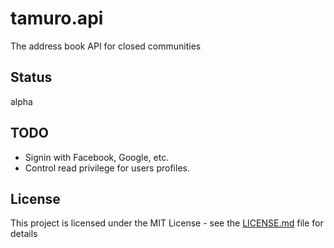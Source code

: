 # tamuro.api

The address book API for closed communities

## Status

alpha

## TODO

 * Signin with Facebook, Google, etc.
 * Control read privilege for users profiles.

## License

This project is licensed under the MIT License - see the [LICENSE.md](LICENSE.md) file for details
